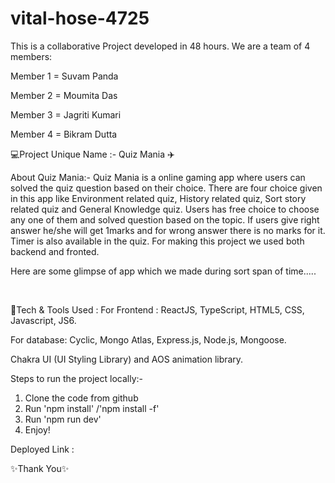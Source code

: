 # vital-hose-4725

This is a collaborative Project developed in 48 hours. We are a team of 4 members:

Member 1 = Suvam Panda

Member 2 = Moumita Das

Member 3 = Jagriti Kumari

Member 4 = Bikram Dutta

💻Project Unique Name :- Quiz Mania ✈️

About Quiz Mania:- Quiz Mania is a online gaming app where users can solved the quiz question based on their choice. There are four choice given in this app like Environment related quiz, History related quiz, Sort story related quiz and General Knowledge quiz. Users has free choice to choose any one of them and solved question based on the topic. If users give right answer he/she will get 1marks and for wrong answer there is no marks for it. Timer is also available in the quiz. For making this project we used both backend and fronted.

Here are some glimpse of app which we made during sort span of time.....

<img src=""/>
<img src=""/>

💫Tech & Tools Used :
For Frontend :  ReactJS, TypeScript, HTML5, CSS, Javascript, JS6.

For database: Cyclic, Mongo Atlas, Express.js, Node.js, Mongoose.

Chakra UI (UI Styling Library) and AOS animation library.

Steps to run the project locally:-

1. Clone the code from github
2. Run 'npm install' /'npm install -f'
3. Run 'npm run dev'
4. Enjoy!

Deployed Link :


✨Thank You✨

